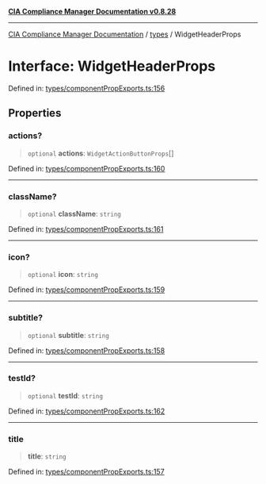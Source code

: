 [**CIA Compliance Manager Documentation v0.8.28**](../../README.md)

***

[CIA Compliance Manager Documentation](../../modules.md) / [types](../README.md) / WidgetHeaderProps

# Interface: WidgetHeaderProps

Defined in: [types/componentPropExports.ts:156](https://github.com/Hack23/cia-compliance-manager/blob/7619f76b35999bc4eb3f6ff6c1e77c13be78f250/src/types/componentPropExports.ts#L156)

## Properties

### actions?

> `optional` **actions**: `WidgetActionButtonProps`[]

Defined in: [types/componentPropExports.ts:160](https://github.com/Hack23/cia-compliance-manager/blob/7619f76b35999bc4eb3f6ff6c1e77c13be78f250/src/types/componentPropExports.ts#L160)

***

### className?

> `optional` **className**: `string`

Defined in: [types/componentPropExports.ts:161](https://github.com/Hack23/cia-compliance-manager/blob/7619f76b35999bc4eb3f6ff6c1e77c13be78f250/src/types/componentPropExports.ts#L161)

***

### icon?

> `optional` **icon**: `string`

Defined in: [types/componentPropExports.ts:159](https://github.com/Hack23/cia-compliance-manager/blob/7619f76b35999bc4eb3f6ff6c1e77c13be78f250/src/types/componentPropExports.ts#L159)

***

### subtitle?

> `optional` **subtitle**: `string`

Defined in: [types/componentPropExports.ts:158](https://github.com/Hack23/cia-compliance-manager/blob/7619f76b35999bc4eb3f6ff6c1e77c13be78f250/src/types/componentPropExports.ts#L158)

***

### testId?

> `optional` **testId**: `string`

Defined in: [types/componentPropExports.ts:162](https://github.com/Hack23/cia-compliance-manager/blob/7619f76b35999bc4eb3f6ff6c1e77c13be78f250/src/types/componentPropExports.ts#L162)

***

### title

> **title**: `string`

Defined in: [types/componentPropExports.ts:157](https://github.com/Hack23/cia-compliance-manager/blob/7619f76b35999bc4eb3f6ff6c1e77c13be78f250/src/types/componentPropExports.ts#L157)

